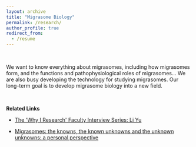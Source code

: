 ```yaml
---
layout: archive
title: "Migrasome Biology"
permalink: /research/
author_profile: true
redirect_from:
  - /resume
---
```


<br>

We want to know everything about migrasomes, including how migrasomes form, and the functions and pathophysiological roles of migrasomes... We are also busy developing the technology for studying migrasomes. Our long-term goal is to develop migrasome biology into a new field.

<br>

**Related Links**

- [The 'Why I Research' Faculty Interview Series: Li Yu](https://www.novusbio.com/faculty/li-yu-interview)

- [Migrasomes: the knowns, the known unknowns and the unknown unknowns: a personal perspective](https://rdcu.be/caPB8)